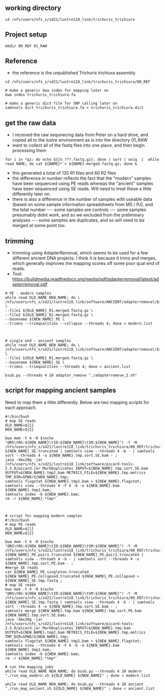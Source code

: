 ## working directory
```shell
cd /nfs/users/nfs_s/sd21/lustre118_link/trichuris_trichiura
```


## Project setup
```shell
mkdir 00_REF 01_RAW
```


## Reference
- the reference is the unpublished Trichuris trichiura assembly

```shell
cd /nfs/users/nfs_s/sd21/lustre118_link/trichuris_trichiura/00_REF

# make a generic bwa index for mapping later on
bwa index trichuris_trichiura.fa

# make a generic dict file for SNP calling later on
samtools dict trichuris_trichiura.fa > trichuris_trichiura.dict
```


## get the raw data
- I received the raw sequnecing data from Peter on a hard drive, and copied all to the lustre environment as is into the directory 01_RAW
- want to collect all of the fastq files into one place, and then begin processing them

```shell
for i in *gz; do echo ${i%_???.fastq.gz}; done | sort | uniq  |  while read NAME; do cat ${NAME}* > ${NAME}.merged.fastq.gz; done &
```
- this generated a total of 130 R1 files and 60 R2 files
- the difference in number reflects the fact that the "modern" samples have been sequenced using PE reads whereas the "ancient" samples have been sequenced using SE reads. Will need to treat these a little differently later on.
- there is also a difference in the number of samples with useable data (based on some sample informaiton spreadsheets from MS / PJ), and the total number
--- some samples are controls
--- some samples presumably didnt work, and so we excluded from the preliminary analyses
--- some samples are duplicates, and so will need to be merged at some point too.


## trimming
- trimming using AdapterRemoval, which seems to be used for a few different ancient DNA projects. I think it is because it trims and merges, which generally improves the mapping scores off some poor qual end of reads.
- Tool: https://buildmedia.readthedocs.org/media/pdf/adapterremoval/latest/adapterremoval.pdf



```shell
# PE - modern samples
while read OLD_NAME NEW_NAME; do \
/nfs/users/nfs_s/sd21/lustre118_link/software/ANCIENT/adapterremoval/bin/AdapterRemoval \
--file1 ${OLD_NAME}_R1.merged.fastq.gz \
--file2 ${OLD_NAME}_R2.merged.fastq.gz \
--basename ${NEW_NAME}_PE \
--trimns --trimqualities --collapse --threads 4; done < modern.list



# single end - ancient samples
while read OLD_NAME NEW_NAME; do \
/nfs/users/nfs_s/sd21/lustre118_link/software/ANCIENT/adapterremoval/bin/AdapterRemoval \
--file1 ${OLD_NAME}_R1.merged.fastq.gz \
--basename ${NEW_NAME}_SE \
--trimns --trimqualities --threads 4; done < ancient.list
```
```shell
bsub.py --threads 4 20 adaptor_remove "./adapterremove_2.sh"
```




## script for mapping ancient samples
Need to map them a little differently. Below are two mapping scripts for each approach.

```shell
#!/bin/bash
# map SE reads
OLD_NAME=${1}
NEW_NAME=${2}

bwa mem -t 4 -R $(echo "@RG\tRG:${NEW_NAME}\tID:${NEW_NAME}\tSM:${NEW_NAME}") -Y -M /nfs/users/nfs_s/sd21/lustre118_link/trichuris_trichiura/00_REF/trichuris_trichiura.fa ${NEW_NAME}_SE.truncated | samtools view --threads 4 -b - | samtools sort --threads 4 -o ${NEW_NAME}.tmp.sort.SE.bam - ;
java -Xmx20g -jar /nfs/users/nfs_s/sd21/lustre118_link/software/picard-tools-2.5.0/picard.jar MarkDuplicates INPUT=${NEW_NAME}.tmp.sort.SE.bam OUTPUT=${NEW_NAME}.tmp2.bam METRICS_FILE=${NEW_NAME}.tmp.metrics TMP_DIR=$PWD/${NEW_NAME}.tmp;
samtools flagstat ${NEW_NAME}.tmp2.bam > ${NEW_NAME}.flagstat;
samtools view --threads 4 -F 4 -b -o ${NEW_NAME}.bam ${NEW_NAME}.tmp2.bam;
samtools index -b ${NEW_NAME}.bam;
rm -r ${NEW_NAME}.*tmp*



# script for mapping modern samples
#!/bin/bash
# map PE reads
OLD_NAME=${1}
NEW_NAME=${2}

bwa mem -t 4 -R $(echo "@RG\tRG:${NEW_NAME}\tID:${NEW_NAME}\tSM:${NEW_NAME}") -Y -M /nfs/users/nfs_s/sd21/lustre118_link/trichuris_trichiura/00_REF/trichuris_trichiura.fa ${NEW_NAME}_PE.pair1.truncated ${NEW_NAME}_PE.pair2.truncated | samtools view --threads 4 -b - | samtools sort --threads 4 -o ${NEW_NAME}.tmp.sort.PE.bam - ;
#merge SE reads
cat ${NEW_NAME}_PE.singleton.truncated ${NEW_NAME}_PE.collapsed.truncated ${NEW_NAME}_PE.collapsed > ${NEW_NAME}_SE.tmp.fastq ;
# map SE reads
bwa mem -t 4 -R $(echo "@RG\tRG:${NEW_NAME}\tID:${NEW_NAME}\tSM:${NEW_NAME}") -Y -M /nfs/users/nfs_s/sd21/lustre118_link/trichuris_trichiura/00_REF/trichuris_trichiura.fa ${NEW_NAME}_SE.tmp.fastq | samtools view --threads 4 -b - | samtools sort --threads 4 -o ${NEW_NAME}.tmp.sort.SE.bam - ;
samtools merge ${NEW_NAME}.tmp.bam ${NEW_NAME}.tmp.sort.PE.bam ${NEW_NAME}.tmp.sort.SE.bam;
java -Xmx20g -jar /nfs/users/nfs_s/sd21/lustre118_link/software/picard-tools-2.5.0/picard.jar MarkDuplicates INPUT=${NEW_NAME}.tmp.bam OUTPUT=${NEW_NAME}.tmp2.bam METRICS_FILE=${NEW_NAME}.tmp.metrics TMP_DIR=$PWD/${NEW_NAME}.tmp;
samtools flagstat ${NEW_NAME}.tmp2.bam > ${NEW_NAME}.flagstat;
samtools view --threads 4 -F 4 -b -o ${NEW_NAME}.bam ${NEW_NAME}.tmp2.bam;
samtools index -b ${NEW_NAME}.bam;
rm -r ${NEW_NAME}.*tmp*
```


```shell
# run the mapping jobs
while read OLD_NAME NEW_NAME; do bsub.py --threads 4 20 modern "./run_map_modern.sh ${OLD_NAME} ${NEW_NAME}" ; done < modern.list

while read OLD_NAME NEW_NAME; do bsub.py --threads 4 20 ancient "./run_map_ancient.sh ${OLD_NAME} ${NEW_NAME}" ; done < ancient.list
```
